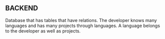 ## BACKEND
Database that has tables that have relations.
The developer knows many languages and has many projects through languages.
A language belongs to the developer as well as projects. 